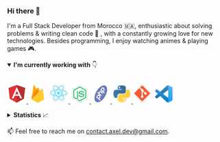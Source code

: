 ### Hi there 👋

I'm a Full Stack Developer from Morocco 🇲🇦, enthusiastic about solving problems & writing clean code :rainbow: , with a constantly growing love for new technologies. Besides programming, I enjoy watching animes & playing games :video_game:.

<details open>
  <summary><b>I'm currently working with</b> 👇</summary>

  <br/>

  <a href="https://angular.io/" taget="_blank"><img src="icons/angular.png" width="45" height="45" />
  <a href="https://firebase.google.com/" taget="_blank"><img src="icons/firebase.png" width="45" height="45" /></a>
  <a href="https://reactjs.org/" taget="_blank"><img src="icons/react.png" width="45" height="45" />
  <a href="https://nodejs.org/en/" taget="_blank"><img src="icons/nodejs.png" width="45" height="45" />
  <a href="https://www.php.net/" taget="_blank"><img src="icons/php.png" width="45" height="45" />
  <a href="https://www.python.org/" taget="_blank"><img src="icons/python.png" width="45" height="45" />
  <a href="https://git-scm.com/" taget="_blank"><img src="icons/git.png" width="45" height="45" /></a>
  <a href="https://code.visualstudio.com/" taget="_blank"><img src="icons/vscode.png" width="45" height="45" /></a>

</details>

<details>
  <summary><b>Statistics</b> 📈</summary>

  <div align="center">
  
  <a href="https://github.com/AXeL-dev">
    <img align="center" src="https://github-readme-stats.vercel.app/api?username=axel-dev&count_private=true&include_all_commits=true&show_icons=true&hide_border=true" alt="AXeL's github stats" />
  </a>
  
  <a href="https://github.com/AXeL-dev">
    <img align="center" src="https://github-readme-stats.vercel.app/api/top-langs?username=axel-dev&layout=compact&hide_border=true" alt="Top Langs" />
  </a>
  
  <br/>
  <br/>
  
  ![visitors](https://visitor-badge.glitch.me/badge?page_id=axel-dev)

  </div>
</details>

📫 Feel free to reach me on [contact.axel.dev@gmail.com](mailto:contact.axel.dev@gmail.com).
